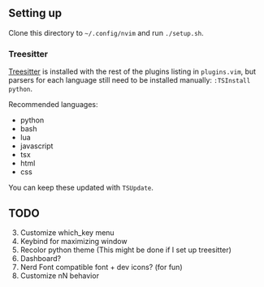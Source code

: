 ## Setting up

Clone this directory to `~/.config/nvim` and run `./setup.sh`.

### Treesitter

[Treesitter](https://github.com/nvim-treesitter/nvim-treesitter) is installed
with the rest of the plugins listing in `plugins.vim`, but parsers for each
language still need to be installed manually: `:TSInstall python`.

Recommended languages:
 - python
 - bash
 - lua
 - javascript
 - tsx
 - html
 - css

 You can keep these updated with `TSUpdate`.

## TODO
3. Customize which_key menu
5. Keybind for maximizing window
7. Recolor python theme (This might be done if I set up treesitter)
9. Dashboard?
10. Nerd Font compatible font + dev icons? (for fun)
11. Customize nN behavior
